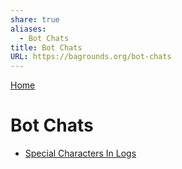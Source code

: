 ```yaml
---
share: true
aliases:
  - Bot Chats
title: Bot Chats
URL: https://bagrounds.org/bot-chats
---
```

[Home](../index.md)  
# Bot Chats  
- [Special Characters In Logs](./special-characters-in-logs.md)  
  
